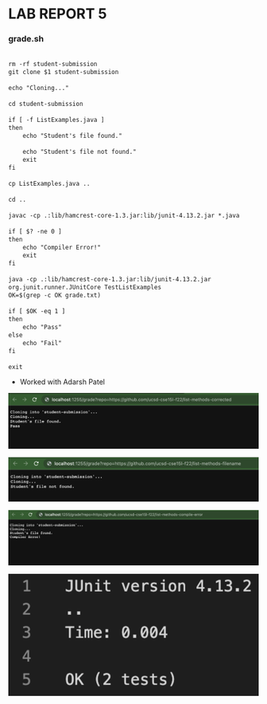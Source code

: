 # LAB REPORT 5

### grade.sh

```# Create your grading script here

rm -rf student-submission
git clone $1 student-submission

echo "Cloning..."

cd student-submission

if [ -f ListExamples.java ]
then
    echo "Student's file found."

    echo "Student's file not found."
    exit
fi

cp ListExamples.java ..

cd ..

javac -cp .:lib/hamcrest-core-1.3.jar:lib/junit-4.13.2.jar *.java

if [ $? -ne 0 ]
then
    echo "Compiler Error!"
    exit
fi

java -cp .:lib/hamcrest-core-1.3.jar:lib/junit-4.13.2.jar org.junit.runner.JUnitCore TestListExamples
OK=$(grep -c OK grade.txt)

if [ $OK -eq 1 ]
then
    echo "Pass"
else
    echo "Fail"
fi

exit
```

- Worked with Adarsh Patel

![Image](./PASSEDTEST.png)


![Image](./FilenameNotFound.png)


![Image](./CompilerError.png)


![Image](./TESTS.png)

